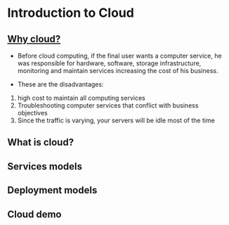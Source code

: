 # Introduction to Cloud  

## [Why cloud?](https://youtu.be/tDuruX7XSac?t=179)
* Before cloud computing, if the final user wants a computer service, he was responsible for hardware, software, storage infrastructure, monitoring and maintain services increasing the cost of his business.

* These are the disadvantages:
1. high cost to maintain all computing services
2. Troubleshooting computer services that conflict with business objectives
3. Since the traffic is varying, your servers will be idle most of the time

## What is cloud?
## Services models
## Deployment models
## Cloud demo

<!--
# Azure Tutorial For Beginners | Edureka
    ## Introduction to Cloud
        ## Why cloud?
-->
